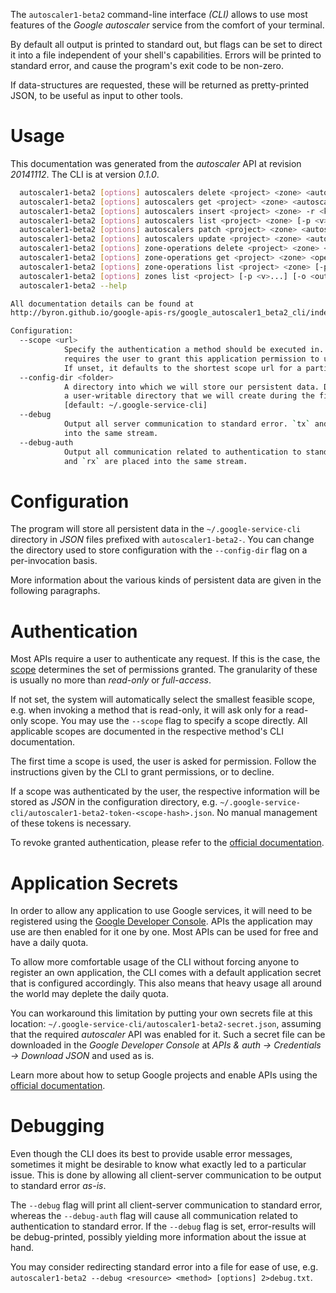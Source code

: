 <!---
DO NOT EDIT !
This file was generated automatically from 'src/mako/cli/README.md.mako'
DO NOT EDIT !
-->
The `autoscaler1-beta2` command-line interface *(CLI)* allows to use most features of the *Google autoscaler* service from the comfort of your terminal.

By default all output is printed to standard out, but flags can be set to direct it into a file independent of your shell's
capabilities. Errors will be printed to standard error, and cause the program's exit code to be non-zero.

If data-structures are requested, these will be returned as pretty-printed JSON, to be useful as input to other tools.

# Usage

This documentation was generated from the *autoscaler* API at revision *20141112*. The CLI is at version *0.1.0*.

```bash
  autoscaler1-beta2 [options] autoscalers delete <project> <zone> <autoscaler> [-p <v>...] [-o <out>]
  autoscaler1-beta2 [options] autoscalers get <project> <zone> <autoscaler> [-p <v>...] [-o <out>]
  autoscaler1-beta2 [options] autoscalers insert <project> <zone> -r <kv>... [-p <v>...] [-o <out>]
  autoscaler1-beta2 [options] autoscalers list <project> <zone> [-p <v>...] [-o <out>]
  autoscaler1-beta2 [options] autoscalers patch <project> <zone> <autoscaler> -r <kv>... [-p <v>...] [-o <out>]
  autoscaler1-beta2 [options] autoscalers update <project> <zone> <autoscaler> -r <kv>... [-p <v>...] [-o <out>]
  autoscaler1-beta2 [options] zone-operations delete <project> <zone> <operation> [-p <v>...]
  autoscaler1-beta2 [options] zone-operations get <project> <zone> <operation> [-p <v>...] [-o <out>]
  autoscaler1-beta2 [options] zone-operations list <project> <zone> [-p <v>...] [-o <out>]
  autoscaler1-beta2 [options] zones list <project> [-p <v>...] [-o <out>]
  autoscaler1-beta2 --help

All documentation details can be found at
http://byron.github.io/google-apis-rs/google_autoscaler1_beta2_cli/index.html

Configuration:
  --scope <url>  
            Specify the authentication a method should be executed in. Each scope 
            requires the user to grant this application permission to use it.
            If unset, it defaults to the shortest scope url for a particular method.
  --config-dir <folder>
            A directory into which we will store our persistent data. Defaults to 
            a user-writable directory that we will create during the first invocation.
            [default: ~/.google-service-cli]
  --debug
            Output all server communication to standard error. `tx` and `rx` are placed 
            into the same stream.
  --debug-auth
            Output all communication related to authentication to standard error. `tx` 
            and `rx` are placed into the same stream.

```

# Configuration

The program will store all persistent data in the `~/.google-service-cli` directory in *JSON* files prefixed with `autoscaler1-beta2-`.  You can change the directory used to store configuration with the `--config-dir` flag on a per-invocation basis.

More information about the various kinds of persistent data are given in the following paragraphs.

# Authentication

Most APIs require a user to authenticate any request. If this is the case, the [scope][scopes] determines the 
set of permissions granted. The granularity of these is usually no more than *read-only* or *full-access*.

If not set, the system will automatically select the smallest feasible scope, e.g. when invoking a
method that is read-only, it will ask only for a read-only scope. 
You may use the `--scope` flag to specify a scope directly. 
All applicable scopes are documented in the respective method's CLI documentation.

The first time a scope is used, the user is asked for permission. Follow the instructions given 
by the CLI to grant permissions, or to decline.

If a scope was authenticated by the user, the respective information will be stored as *JSON* in the configuration
directory, e.g. `~/.google-service-cli/autoscaler1-beta2-token-<scope-hash>.json`. No manual management of these tokens
is necessary.

To revoke granted authentication, please refer to the [official documentation][revoke-access].

# Application Secrets

In order to allow any application to use Google services, it will need to be registered using the 
[Google Developer Console][google-dev-console]. APIs the application may use are then enabled for it
one by one. Most APIs can be used for free and have a daily quota.

To allow more comfortable usage of the CLI without forcing anyone to register an own application, the CLI
comes with a default application secret that is configured accordingly. This also means that heavy usage
all around the world may deplete the daily quota.

You can workaround this limitation by putting your own secrets file at this location: 
`~/.google-service-cli/autoscaler1-beta2-secret.json`, assuming that the required *autoscaler* API 
was enabled for it. Such a secret file can be downloaded in the *Google Developer Console* at 
*APIs & auth -> Credentials -> Download JSON* and used as is.

Learn more about how to setup Google projects and enable APIs using the [official documentation][google-project-new].


# Debugging

Even though the CLI does its best to provide usable error messages, sometimes it might be desirable to know
what exactly led to a particular issue. This is done by allowing all client-server communication to be 
output to standard error *as-is*.

The `--debug` flag will print all client-server communication to standard error, whereas the `--debug-auth` flag
will cause all communication related to authentication to standard error.
If the `--debug` flag is set, error-results will be debug-printed, possibly yielding more information about the 
issue at hand.

You may consider redirecting standard error into a file for ease of use, e.g. `autoscaler1-beta2 --debug <resource> <method> [options] 2>debug.txt`.


[scopes]: https://developers.google.com/+/api/oauth#scopes
[revoke-access]: http://webapps.stackexchange.com/a/30849
[google-dev-console]: https://console.developers.google.com/
[google-project-new]: https://developers.google.com/console/help/new/